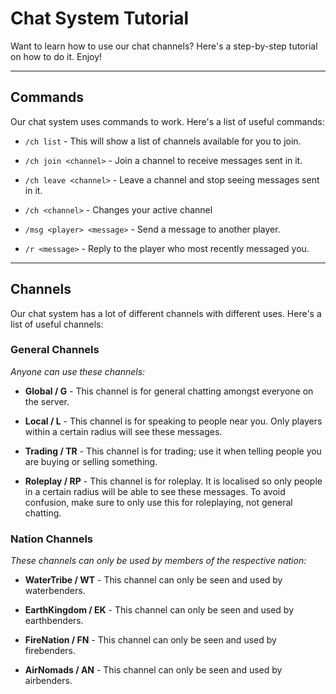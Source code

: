 # Chat System Tutorial

Want to learn how to use our chat channels? Here's a step-by-step tutorial on how to do it. Enjoy!
* * * 

## Commands

Our chat system uses commands to work. Here's a list of useful commands:

* `/ch list` - This will show a list of channels available for you to join.

* `/ch join <channel>` - Join a channel to receive messages sent in it.

* `/ch leave <channel>` - Leave a channel and stop seeing messages sent in it.

* `/ch <channel>` - Changes your active channel

* `/msg <player> <message>` - Send a message to another player.

* `/r <message>` - Reply to the player who most recently messaged you.
* * *

## Channels

Our chat system has a lot of different channels with different uses. Here's a list of useful channels:

### General Channels
*Anyone can use these channels:*

* **Global / G** - This channel is for general chatting amongst everyone on the server.

* **Local / L** - This channel is for speaking to people near you. Only players within a certain radius will see these messages.

* **Trading / TR** - This channel is for trading; use it when telling people you are buying or selling something.

* **Roleplay / RP** - This channel is for roleplay. It is localised so only people in a certain radius will be able to see these messages. To avoid confusion, make sure to only use this for roleplaying, not general chatting.

### Nation Channels
*These channels can only be used by members of the respective nation:*

* **WaterTribe / WT** - This channel can only be seen and used by waterbenders.

* **EarthKingdom / EK** - This channel can only be seen and used by earthbenders.

* **FireNation / FN** - This channel can only be seen and used by firebenders.

* **AirNomads / AN** - This channel can only be seen and used by airbenders.
